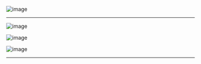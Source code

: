 ![image](https://github.com/HAMZOO0/QT/assets/98114762/b5631abf-2dce-4f03-8695-a085b34a31da)


---
![image](https://github.com/HAMZOO0/QT/assets/98114762/68382b39-1e9b-4254-8b60-12717ae5e7ba)

![image](https://github.com/HAMZOO0/QT/assets/98114762/f72f2ceb-0bfd-4521-869c-c40e5c95e737)

![image](https://github.com/HAMZOO0/QT/assets/98114762/60aa9413-9894-4186-a42f-59369e681354)

--- 
